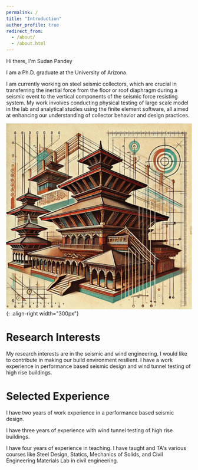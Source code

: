 ```yaml
---
permalink: /
title: "Introduction"
author_profile: true
redirect_from:
  - /about/
  - /about.html
---
```


Hi there, I'm Sudan Pandey

I am a Ph.D. graduate at the University of Arizona.


I am currently working on steel seismic collectors, which are crucial in transferring the inertial force from the floor or roof diaphragm during a seismic event to the vertical components of the seismic force resisting system. My work involves conducting physical testing of large scale model in the lab and analytical studies using the finite element software, all aimed at enhancing our understanding of collector behavior and design practices.

![Nepali Architecture](images/structure.jpg){: .align-right width="300px"}

# Research Interests
My research interests are in the seismic and wind engineering. I would like to contribute in making our build environment resilient. I have a work experience in performance based seismic design and wind tunnel testing of high rise buildings.


# Selected Experience
I have two years of work experience in a performance based seismic design.

I have three years of experience with wind tunnel testing of high rise buildings.

I have four years of experience in teaching. I have taught and TA's various courses like Steel Design, Statics, Mechanics of Solids, and Civil Engineering Materials Lab in civil engineering.
